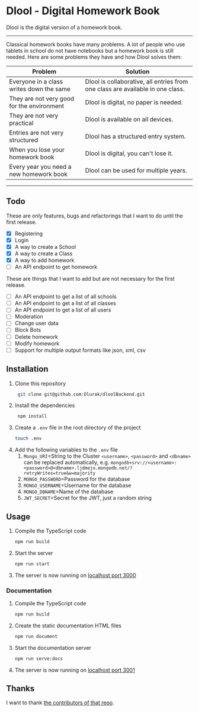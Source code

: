 # Dlool - Digital Homework Book

Dlool is the digital version of a homework book.

---

Classical homework books have many problems.
A lot of people who use tablets in school do not have notebooks but a homework book is still needed.
Here are some problems they have and how Dlool solves them:

| Problem                                    | Solution                                                                       |
| ------------------------------------------ | ------------------------------------------------------------------------------ |
| Everyone in a class writes down the same   | Dlool is collaborative, all entries from one class are available in one class. |
| They are not very good for the environment | Dlool is digital, no paper is needed.                                          |
| They are not very practical                | Dlool is available on all devices.                                             |
| Entries are not very structured            | Dlool has a structured entry system.                                           |
| When you lose your homework book           | Dlool is digital, you can't lose it.                                           |
| Every year you need a new homework book    | Dlool can be used for multiple years.                                          |

---

## Todo

These are only features, bugs and refactorings that I want to do until the first release.

-   [x] Registering
-   [x] Login
-   [x] A way to create a School
-   [x] A way to create a Class
-   [x] A way to add homework
-   [ ] An API endpoint to get homework

These are things that I want to add but are not necessary for the first release.

-   [ ] An API endpoint to get a list of all schools
-   [ ] An API endpoint to get a list of all classes
-   [ ] An API endpoint to get a list of all users
-   [ ] Moderation
-   [ ] Change user data
-   [ ] Block Bots
-   [ ] Delete homework
-   [ ] Modify homework
-   [ ] Support for multiple output formats like json, xml, csv

## Installation

1. Clone this repository
    ```bash
     git clone git@github.com:Dlurak/dloolBackend.git
    ```
2. Install the dependencies
    ```bash
     npm install
    ```
3. Create a `.env` file in the root directory of the project
    ```bash
    touch .env
    ```
4. Add the following variables to the `.env` file
    1. `Mongo_URI`=String to the Cluster `<username>`, `<password>` and `<dbname>` can be replaced automatically, e.g. `mongodb+srv://<username>:<password>@<dbname>.ljdmejo.mongodb.net/?retryWrites=true&w=majority`
    2. `MONGO_PASSWORD`=Password for the database
    3. `MONGO_USERNAME`=Username for the database
    4. `MONGO_DBNAME`=Name of the database
    5. `JWT_SECRET`=Secret for the JWT, just a random string

## Usage

1. Compile the TypeScript code
    ```bash
    npm run build
    ```
2. Start the server
    ```bash
    npm run start
    ```
3. The server is now running on [localhost port 3000](http://localhost:3000/)

### Documentation

1. Compile the TypeScript code
    ```bash
    npm run build
    ```
2. Create the static documentation HTML files
    ```bash
    npm run document
    ```
3. Start the documentation server
    ```bash
    npm run serve:docs
    ```
4. The server is now running on [localhost port 3001](http://localhost:3001)

## Thanks

I want to thank [the contributors of that repo](https://github.com/dmfilipenko/timezones.json/blob/master/timezones.json).
